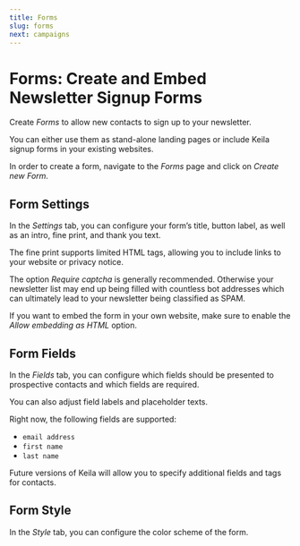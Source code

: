 ```yaml
---
title: Forms
slug: forms
next: campaigns
---
```


# Forms: Create and Embed Newsletter Signup Forms

Create *Forms* to allow new contacts to sign up to your newsletter.

You can either use them as stand-alone landing pages or include Keila signup
forms in your existing websites.

In order to create a form, navigate to the *Forms* page and click on *Create new
Form*.

<docs-image src="docs/form.png" alt="Screenshot of the form editor in Keila"></docs-image>

## Form Settings
In the *Settings* tab, you can configure your form’s title, button label, as
well as an intro, fine print, and thank you text.

The fine print supports limited HTML tags, allowing you to include links to your
website or privacy notice.

The option *Require captcha* is generally recommended. Otherwise your newsletter
list may end up being filled with countless bot addresses which can ultimately
lead to your newsletter being classified as SPAM.

If you want to embed the form in your own website, make sure to enable the
*Allow embedding as HTML* option.

## Form Fields
In the *Fields* tab, you can configure which fields should be presented to
prospective contacts and which fields are required.

You can also adjust field labels and placeholder texts.

Right now, the following fields are supported:
- `email address`
- `first name`
- `last name`

Future versions of Keila will allow you to specify additional fields and tags
for contacts.

## Form Style
In the *Style* tab, you can configure the color scheme of the form.
